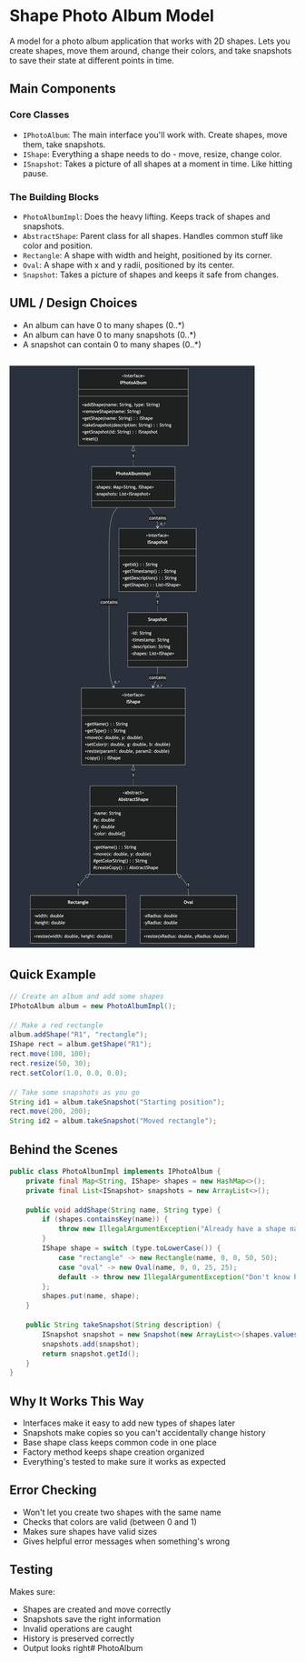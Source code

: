 # Shape Photo Album Model

A model for a photo album application that works with 2D shapes. Lets you create shapes, move them around, change their colors, and take snapshots to save their state at different points in time.

## Main Components

### Core Classes
- `IPhotoAlbum`: The main interface you'll work with. Create shapes, move them, take snapshots.
- `IShape`: Everything a shape needs to do - move, resize, change color.
- `ISnapshot`: Takes a picture of all shapes at a moment in time. Like hitting pause.

### The Building Blocks
- `PhotoAlbumImpl`: Does the heavy lifting. Keeps track of shapes and snapshots.
- `AbstractShape`: Parent class for all shapes. Handles common stuff like color and position.
- `Rectangle`: A shape with width and height, positioned by its corner.
- `Oval`: A shape with x and y radii, positioned by its center.
- `Snapshot`: Takes a picture of shapes and keeps it safe from changes.

## UML / Design Choices

- An album can have 0 to many shapes (0..*)
- An album can have 0 to many snapshots (0..*)
- A snapshot can contain 0 to many shapes (0..*)

![img.png](uml.png)
---

## Quick Example
```java
// Create an album and add some shapes
IPhotoAlbum album = new PhotoAlbumImpl();

// Make a red rectangle
album.addShape("R1", "rectangle");
IShape rect = album.getShape("R1");
rect.move(100, 100);
rect.resize(50, 30);
rect.setColor(1.0, 0.0, 0.0);

// Take some snapshots as you go
String id1 = album.takeSnapshot("Starting position");
rect.move(200, 200);
String id2 = album.takeSnapshot("Moved rectangle");
```

## Behind the Scenes
```java
public class PhotoAlbumImpl implements IPhotoAlbum {
    private final Map<String, IShape> shapes = new HashMap<>();
    private final List<ISnapshot> snapshots = new ArrayList<>();

    public void addShape(String name, String type) {
        if (shapes.containsKey(name)) {
            throw new IllegalArgumentException("Already have a shape named " + name);
        }
        IShape shape = switch (type.toLowerCase()) {
            case "rectangle" -> new Rectangle(name, 0, 0, 50, 50);
            case "oval" -> new Oval(name, 0, 0, 25, 25);
            default -> throw new IllegalArgumentException("Don't know how to make a " + type);
        };
        shapes.put(name, shape);
    }

    public String takeSnapshot(String description) {
        ISnapshot snapshot = new Snapshot(new ArrayList<>(shapes.values()), description);
        snapshots.add(snapshot);
        return snapshot.getId();
    }
}
```

## Why It Works This Way
- Interfaces make it easy to add new types of shapes later
- Snapshots make copies so you can't accidentally change history
- Base shape class keeps common code in one place
- Factory method keeps shape creation organized
- Everything's tested to make sure it works as expected

## Error Checking
- Won't let you create two shapes with the same name
- Checks that colors are valid (between 0 and 1)
- Makes sure shapes have valid sizes
- Gives helpful error messages when something's wrong

## Testing
Makes sure:
- Shapes are created and move correctly
- Snapshots save the right information
- Invalid operations are caught
- History is preserved correctly
- Output looks right# PhotoAlbum

